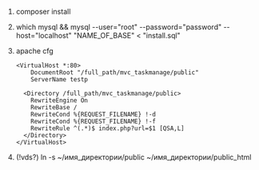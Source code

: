 1. composer install

2. which mysql && mysql --user="root" --password="password" --host="localhost" "NAME_OF_BASE" < "install.sql"

3. apache cfg

       <VirtualHost *:80>
           DocumentRoot "/full_path/mvc_taskmanage/public"
           ServerName testp

         <Directory /full_path/mvc_taskmanage/public>
           RewriteEngine On
           RewriteBase /
           RewriteCond %{REQUEST_FILENAME} !-d
           RewriteCond %{REQUEST_FILENAME} !-f
           RewriteRule ^(.*)$ index.php?url=$1 [QSA,L]
         </Directory>
       </VirtualHost>
 
 4. (!vds?) ln -s ~/имя_директории/public ~/имя_директории/public_html
